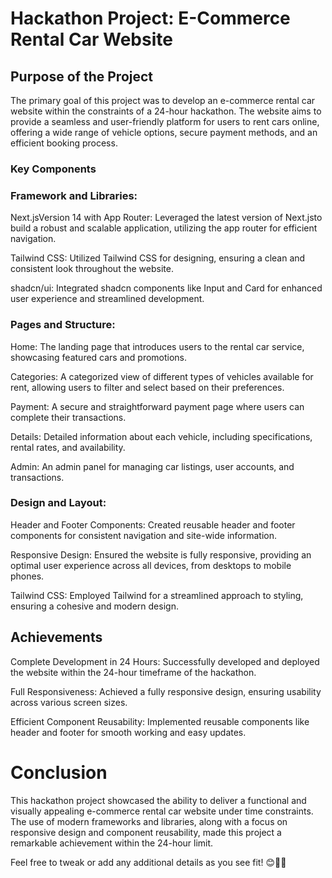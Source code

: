 # Hackathon Project: E-Commerce Rental Car Website
## Purpose of the Project
The primary goal of this project was to develop an e-commerce rental car website within the constraints of a 24-hour hackathon. The website aims to provide a seamless and user-friendly platform for users to rent cars online, offering a wide range of vehicle options, secure payment methods, and an efficient booking process.

### Key Components
### Framework and Libraries:

Next.jsVersion 14 with App Router: Leveraged the latest version of Next.jsto build a robust and scalable application, utilizing the app router for efficient navigation.

Tailwind CSS: Utilized Tailwind CSS for designing, ensuring a clean and consistent look throughout the website.

shadcn/ui: Integrated shadcn components like Input and Card for enhanced user experience and streamlined development.

### Pages and Structure:

Home: The landing page that introduces users to the rental car service, showcasing featured cars and promotions.

Categories: A categorized view of different types of vehicles available for rent, allowing users to filter and select based on their preferences.

Payment: A secure and straightforward payment page where users can complete their transactions.

Details: Detailed information about each vehicle, including specifications, rental rates, and availability.

Admin: An admin panel for managing car listings, user accounts, and transactions.

### Design and Layout:

Header and Footer Components: Created reusable header and footer components for consistent navigation and site-wide information.

Responsive Design: Ensured the website is fully responsive, providing an optimal user experience across all devices, from desktops to mobile phones.

Tailwind CSS: Employed Tailwind for a streamlined approach to styling, ensuring a cohesive and modern design.

## Achievements

Complete Development in 24 Hours: Successfully developed and deployed the website within the 24-hour timeframe of the hackathon.

Full Responsiveness: Achieved a fully responsive design, ensuring usability across various screen sizes.

Efficient Component Reusability: Implemented reusable components like header and footer for smooth working and easy updates.

# Conclusion

This hackathon project showcased the ability to deliver a functional and visually appealing e-commerce rental car website under time constraints. The use of modern frameworks and libraries, along with a focus on responsive design and component reusability, made this project a remarkable achievement within the 24-hour limit.

Feel free to tweak or add any additional details as you see fit! 😊🚗✨

